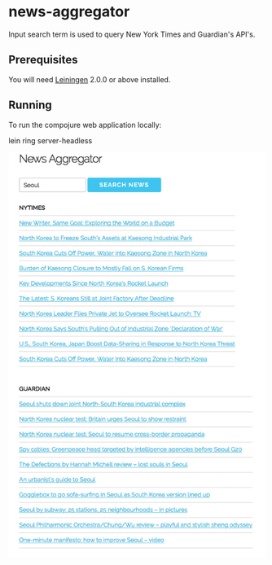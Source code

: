 # news-aggregator

Input search term is used to query New York Times and Guardian's API's.

## Prerequisites

You will need [Leiningen][] 2.0.0 or above installed.

[leiningen]: https://github.com/technomancy/leiningen

## Running

To run the compojure web application locally: 

   lein ring server-headless


![News Aggregator](https://raw.githubusercontent.com/zotop/news-aggregator/master/resources/screenshot1.png)